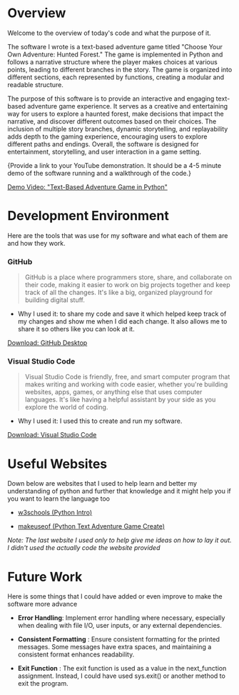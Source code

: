 # Overview
Welcome to the overview of today's code and what the purpose of it. 

The software I wrote is a text-based adventure game titled "Choose Your Own Adventure: Hunted Forest." The game is implemented in Python and follows a narrative structure where the player makes choices at various points, leading to different branches in the story. The game is organized into different sections, each represented by functions, creating a modular and readable structure.

The purpose of this software is to provide an interactive and engaging text-based adventure game experience. It serves as a creative and entertaining way for users to explore a haunted forest, make decisions that impact the narrative, and discover different outcomes based on their choices. The inclusion of multiple story branches, dynamic storytelling, and replayability adds depth to the gaming experience, encouraging users to explore different paths and endings. Overall, the software is designed for entertainment, storytelling, and user interaction in a game setting.

{Provide a link to your YouTube demonstration. It should be a 4-5 minute demo of the software running and a walkthrough of the code.}

[Demo Video: "Text-Based Adventure Game  in Python"]([http://youtube.link.goes.here](https://youtu.be/4EwxaHmDneU))

# Development Environment
Here are the tools that was use for my software and what each of them are and how they work.

### GitHub
>GitHub is a place where programmers store, share, and collaborate on their code, making it easier to work on big projects together and keep track of all the changes. It's like a big, organized playground for building digital stuff.

- Why I used it: to share my code and save it which helped keep track of my changes and show me when I did each change. It also allows me to share it so others like you can look at it. 

[Download: GitHub Desktop](https://desktop.github.com/)

### Visual Studio Code 
>Visual Studio Code is friendly, free, and smart computer program that makes writing and working with code easier, whether you're building websites, apps, games, or anything else that uses computer languages. It's like having a helpful assistant by your side as you explore the world of coding.

- Why I used it: I used this to create and run my software. 

[Download: Visual Studio Code](https://code.visualstudio.com/download)

# Useful Websites
Down below are websites that I used to help learn and better my understanding of python and further that knowledge and it might help you if you want to learn the language too

- [w3schools (Python Intro)](https://www.w3schools.com/python/python_intro.asp)

- [makeuseof (Python Text Adventure Game Create)](https://www.makeuseof.com/python-text-adventure-game-create/)

*Note: The last website I used only to help give me ideas on how to lay it out. I didn't used the actually code the website provided*

# Future Work
Here is some things that I could have added or even improve to make the software more advance

- **Error Handling**: Implement error handling where necessary, especially when dealing with file I/O, user inputs, or any external dependencies.

- **Consistent Formatting** : Ensure consistent formatting for the printed messages. Some messages have extra spaces, and maintaining a consistent format enhances readability.

- **Exit Function** : The exit function is used as a value in the next_function assignment. Instead, I could have used sys.exit() or another method to exit the program.
